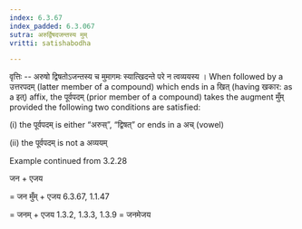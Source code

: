 ```yaml
---
index: 6.3.67
index_padded: 6.3.067
sutra: अरुर्द्विषदजन्तस्य मुम्
vritti: satishabodha

---
```

वृत्तिः -- अरुषो द्विषतोऽजन्तस्य च मुमागमः स्यात्खिदन्ते परे न त्वव्ययस्य । When followed by a उत्तरपदम् (latter member of a compound) which ends in a खित् (having खकार: as a इत्) affix, the पूर्वपदम् (prior member of a compound) takes the augment मुँम् provided the following two conditions are satisfied:

(i) the पूर्वपदम् is either “अरुस्”, “द्विषत्” or ends in a अच् (vowel)

(ii) the पूर्वपदम् is not a अव्ययम्


Example continued from 3.2.28


जन + एजय

= जन मुँम् + एजय 6.3.67, 1.1.47

= जनम् + एजय 1.3.2, 1.3.3, 1.3.9 = जनमेजय